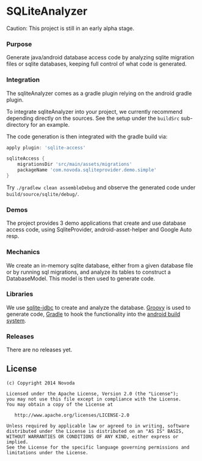 # SQLiteAnalyzer
Caution: This project is still in an early alpha stage.

### Purpose
Generate java/android database access code by analyzing sqlite migration files or sqlite databases, keeping full control of what
code is generated.

### Integration
The sqliteAnalyzer comes as a gradle plugin relying on the android gradle plugin.

To integrate sqliteAnalyzer into your project, we currently recommend depending directly on the sources.
See the setup under the `buildSrc` sub-directory for an example.

The code generation is then integrated with the gradle build via:

```groovy
apply plugin: 'sqlite-access'

sqliteAccess {
    migrationsDir 'src/main/assets/migrations'
    packageName 'com.novoda.sqliteprovider.demo.simple'
}
```

Try `./gradlew clean assembleDebug` and observe the generated code under `build/source/sqlite/debug/`.

### Demos
The project provides 3 demo applications that create and use database access code, using SqliteProvider, android-asset-helper and Google Auto resp.

### Mechanics
We create an in-memory sqlite database, either from a given database file or by running sql migrations, and analyze its tables to construct a DatabaseModel.
This model is then used to generate code.

### Libraries
We use [sqlite-jdbc](https://bitbucket.org/xerial/sqlite-jdbc) to create and analyze the database.
[Groovy](http://groovy.codehaus.org/) is used to generate code, [Gradle](http://www.gradle.org/) to hook the functionality into the [android build system](http://tools.android.com/tech-docs/new-build-system).

### Releases
There are no releases yet.


License
-------

    (c) Copyright 2014 Novoda

    Licensed under the Apache License, Version 2.0 (the "License");
    you may not use this file except in compliance with the License.
    You may obtain a copy of the License at

       http://www.apache.org/licenses/LICENSE-2.0

    Unless required by applicable law or agreed to in writing, software
    distributed under the License is distributed on an "AS IS" BASIS,
    WITHOUT WARRANTIES OR CONDITIONS OF ANY KIND, either express or implied.
    See the License for the specific language governing permissions and
    limitations under the License.

